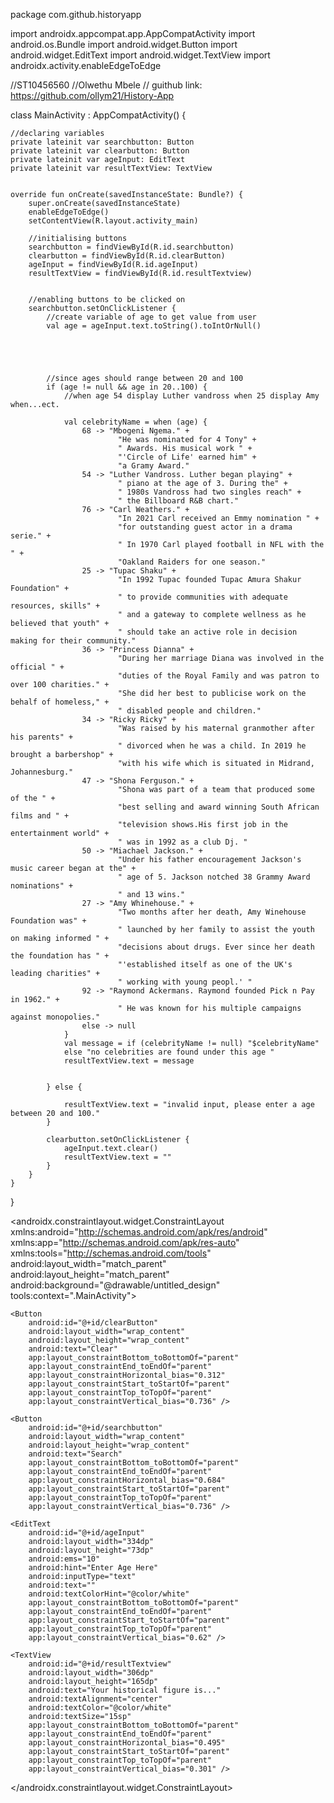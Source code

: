 package com.github.historyapp

import androidx.appcompat.app.AppCompatActivity
import android.os.Bundle
import android.widget.Button
import android.widget.EditText
import android.widget.TextView
import androidx.activity.enableEdgeToEdge

//ST10456560
//Olwethu Mbele
// guithub link: https://github.com/ollym21/History-App


class MainActivity : AppCompatActivity() {

    //declaring variables
    private lateinit var searchbutton: Button
    private lateinit var clearbutton: Button
    private lateinit var ageInput: EditText
    private lateinit var resultTextView: TextView


    override fun onCreate(savedInstanceState: Bundle?) {
        super.onCreate(savedInstanceState)
        enableEdgeToEdge()
        setContentView(R.layout.activity_main)

        //initialising buttons
        searchbutton = findViewById(R.id.searchbutton)
        clearbutton = findViewById(R.id.clearButton)
        ageInput = findViewById(R.id.ageInput)
        resultTextView = findViewById(R.id.resultTextview)


        //enabling buttons to be clicked on
        searchbutton.setOnClickListener {
            //create variable of age to get value from user
            val age = ageInput.text.toString().toIntOrNull()





            //since ages should range between 20 and 100
            if (age != null && age in 20..100) {
                //when age 54 display Luther vandross when 25 display Amy when...ect.

                val celebrityName = when (age) {
                    68 -> "Mbogeni Ngema." +
                            "He was nominated for 4 Tony" +
                            " Awards. His musical work " +
                            "'Circle of Life' earned him" +
                            "a Gramy Award."
                    54 -> "Luther Vandross. Luther began playing" +
                            " piano at the age of 3. During the" +
                            " 1980s Vandross had two singles reach" +
                            " the Billboard R&B chart."
                    76 -> "Carl Weathers." +
                            "In 2021 Carl received an Emmy nomination " +
                            "for outstanding guest actor in a drama serie." +
                            " In 1970 Carl played football in NFL with the " +
                            "Oakland Raiders for one season."
                    25 -> "Tupac Shaku" +
                            "In 1992 Tupac founded Tupac Amura Shakur Foundation" +
                            " to provide communities with adequate resources, skills" +
                            " and a gateway to complete wellness as he believed that youth" +
                            " should take an active role in decision making for their community."
                    36 -> "Princess Dianna" +
                            "During her marriage Diana was involved in the official " +
                            "duties of the Royal Family and was patron to over 100 charities." +
                            "She did her best to publicise work on the behalf of homeless," +
                            " disabled people and children."
                    34 -> "Ricky Ricky" +
                            "Was raised by his maternal granmother after his parents" +
                            " divorced when he was a child. In 2019 he brought a barbershop" +
                            "with his wife which is situated in Midrand, Johannesburg."
                    47 -> "Shona Ferguson." +
                            "Shona was part of a team that produced some of the " +
                            "best selling and award winning South African films and " +
                            "television shows.His first job in the entertainment world" +
                            " was in 1992 as a club Dj. "
                    50 -> "Miachael Jackson." +
                            "Under his father encouragement Jackson's music career began at the" +
                            " age of 5. Jackson notched 38 Grammy Award nominations" +
                            " and 13 wins."
                    27 -> "Amy Whinehouse." +
                            "Two months after her death, Amy Winehouse Foundation was" +
                            " launched by her family to assist the youth on making informed " +
                            "decisions about drugs. Ever since her death the foundation has " +
                            "'established itself as one of the UK's leading charities" +
                            " working with young peopl.' "
                    92 -> "Raymond Ackermans. Raymond founded Pick n Pay in 1962." +
                            " He was known for his multiple campaigns against monopolies."
                    else -> null
                }
                val message = if (celebrityName != null) "$celebrityName"
                else "no celebrities are found under this age "
                resultTextView.text = message


            } else {

                resultTextView.text = "invalid input, please enter a age between 20 and 100."
            }

            clearbutton.setOnClickListener {
                ageInput.text.clear()
                resultTextView.text = ""
            }
        }
    }
}





<androidx.constraintlayout.widget.ConstraintLayout xmlns:android="http://schemas.android.com/apk/res/android"
    xmlns:app="http://schemas.android.com/apk/res-auto"
    xmlns:tools="http://schemas.android.com/tools"
    android:layout_width="match_parent"
    android:layout_height="match_parent"
    android:background="@drawable/untitled_design"
    tools:context=".MainActivity">

    <Button
        android:id="@+id/clearButton"
        android:layout_width="wrap_content"
        android:layout_height="wrap_content"
        android:text="Clear"
        app:layout_constraintBottom_toBottomOf="parent"
        app:layout_constraintEnd_toEndOf="parent"
        app:layout_constraintHorizontal_bias="0.312"
        app:layout_constraintStart_toStartOf="parent"
        app:layout_constraintTop_toTopOf="parent"
        app:layout_constraintVertical_bias="0.736" />

    <Button
        android:id="@+id/searchbutton"
        android:layout_width="wrap_content"
        android:layout_height="wrap_content"
        android:text="Search"
        app:layout_constraintBottom_toBottomOf="parent"
        app:layout_constraintEnd_toEndOf="parent"
        app:layout_constraintHorizontal_bias="0.684"
        app:layout_constraintStart_toStartOf="parent"
        app:layout_constraintTop_toTopOf="parent"
        app:layout_constraintVertical_bias="0.736" />

    <EditText
        android:id="@+id/ageInput"
        android:layout_width="334dp"
        android:layout_height="73dp"
        android:ems="10"
        android:hint="Enter Age Here"
        android:inputType="text"
        android:text=""
        android:textColorHint="@color/white"
        app:layout_constraintBottom_toBottomOf="parent"
        app:layout_constraintEnd_toEndOf="parent"
        app:layout_constraintStart_toStartOf="parent"
        app:layout_constraintTop_toTopOf="parent"
        app:layout_constraintVertical_bias="0.62" />

    <TextView
        android:id="@+id/resultTextview"
        android:layout_width="306dp"
        android:layout_height="165dp"
        android:text="Your historical figure is..."
        android:textAlignment="center"
        android:textColor="@color/white"
        android:textSize="15sp"
        app:layout_constraintBottom_toBottomOf="parent"
        app:layout_constraintEnd_toEndOf="parent"
        app:layout_constraintHorizontal_bias="0.495"
        app:layout_constraintStart_toStartOf="parent"
        app:layout_constraintTop_toTopOf="parent"
        app:layout_constraintVertical_bias="0.301" />

</androidx.constraintlayout.widget.ConstraintLayout>







